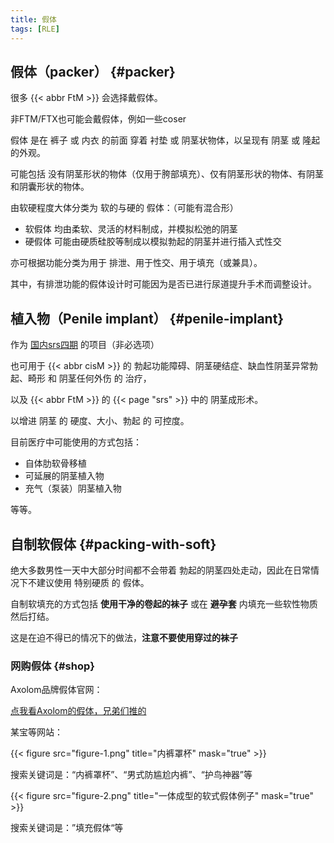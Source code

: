 ```yaml
---
title: 假体
tags: [RLE]
---
```


## 假体（packer） {#packer}

很多 {{< abbr FtM >}} 会选择戴假体。

非FTM/FTX也可能会戴假体，例如一些coser

假体 是在 裤子 或 内衣 的前面 穿着 衬垫 或 阴茎状物体，以呈现有 阴茎 或 隆起 的外观。

可能包括 没有阴茎形状的物体（仅用于胯部填充）、仅有阴茎形状的物体、有阴茎和阴囊形状的物体。

由软硬程度大体分类为 软的与硬的 假体：（可能有混合形）

- 软假体 均由柔软、灵活的材料制成，并模拟松弛的阴茎
- 硬假体 可能由硬质硅胶等制成以模拟勃起的阴茎并进行插入式性交

亦可根据功能分类为用于 排泄、用于性交、用于填充（或兼具）。

其中，有排泄功能的假体设计时可能因为是否已进行尿道提升手术而调整设计。

## 植入物（Penile implant） {#penile-implant}

作为 [国内srs四期](https://ftm.wiki/zh-cn/srs/overview-china/) 的项目（非必选项）

也可用于 {{< abbr cisM >}} 的 勃起功能障碍、阴茎硬结症、缺血性阴茎异常勃起、畸形 和 阴茎任何外伤 的 治疗，

以及 {{< abbr FtM >}} 的 {{< page "srs" >}} 中的 阴茎成形术。

以增进 阴茎 的 硬度、大小、勃起 的 可控度。

目前医疗中可能使用的方式包括：

- 自体肋软骨移植
- 可延展的阴茎植入物
- 充气（泵装）阴茎植入物

等等。

## 自制软假体 {#packing-with-soft}

绝大多数男性一天中大部分时间都不会带着 勃起的阴茎四处走动，因此在日常情况下不建议使用 特别硬质 的 假体。

自制软填充的方式包括 **使用干净的卷起的袜子** 或在 **避孕套** 内填充一些软性物质然后打结。

这是在迫不得已的情况下的做法，**注意不要使用穿过的袜子**

### 网购假体 {#shop}

Axolom品牌假体官网：

[点我看Axolom的假体，兄弟们推的](https://axolom.cn/collections/axolom-prosthetics/)

某宝等网站：

{{< figure src="figure-1.png" title="内裤罩杯" mask="true" >}}

搜索关键词是：“内裤罩杯”、“男式防尴尬内裤”、“护鸟神器”等

{{< figure src="figure-2.png" title="一体成型的软式假体例子" mask="true" >}}

搜索关键词是：”填充假体“等
